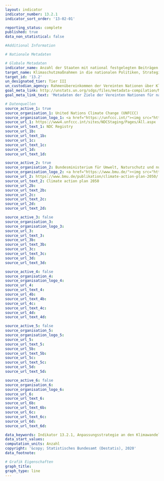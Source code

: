 ```yaml
---
layout: indicator
indicator_number: 13.2.1
indicator_sort_order: '13-02-01'

reporting_status: complete
published: true
data_non_statistical: false

#Additional Information

# Nationale Metadaten

# Globale Metadaten
indicator_name: Anzahl der Staaten mit national festgelegten Beiträgen (NDCs), Langzeitstrategien, nationalen Anpassungsplänen, in Anpassungskommunikationen und nationalen Mitteilungen gemeldeten Strategien
target_name: Klimaschutzmaßnahmen in die nationalen Politiken, Strategien und Planungen einbeziehen
target_id: '13.2'
un_designated_tier: Tier III
un_custodian_agency: Rahmenübereinkommen der Vereinten Nationen über Klimaänderungen (UNFCCC)
goal_meta_link: http://unstats.un.org/sdgs/files/metadata-compilation/Metadata-Goal-13.pdf
goal_meta_link_text: 'Metadaten der Ziele der Vereinten Nationen für nachhaltige Entwicklung'

# Datenquellen
source_active_1: true
source_organisation_1: United Nations Climate Change (UNFCCC)
source_organisation_logo_1: <a href="https://unfccc.int/"><img src="https://g205sdgs.github.io/sdg-indicators/public/logos/unfccc.png" alt="Logo unfccc" /></a>
source_url_1: https://www4.unfccc.int/sites/NDCStaging/Pages/All.aspx
source_url_text_1: NDC Registry
source_url_1b: 
source_url_text_1b: 
source_url_1c: 
source_url_text_1c: 
source_url_1d: 
source_url_text_1d: 

source_active_2: true
source_organisation_2: Bundesministerium für Umwelt, Naturschutz und nukleare Sicherheit (BMU)
source_organisation_logo_2: <a href="https://www.bmu.de/"><img src="https://g205sdgs.github.io/sdg-indicators/public/logos/bmu.png" alt="Logo bmu" /></a>
source_url_2: https://www.bmu.de/publikation/climate-action-plan-2050/
source_url_text_2: Climate action plan 2050
source_url_2b: 
source_url_text_2b: 
source_url_2c: 
source_url_text_2c: 
source_url_2d: 
source_url_text_2d: 

source_active_3: false
source_organisation_3: 
source_organisation_logo_3: 
source_url_3: 
source_url_text_3: 
source_url_3b: 
source_url_text_3b: 
source_url_3c: 
source_url_text_3c: 
source_url_3d: 
source_url_text_3d: 

source_active_4: false
source_organisation_4: 
source_organisation_logo_4: 
source_url_4: 
source_url_text_4: 
source_url_4b: 
source_url_text_4b: 
source_url_4c: 
source_url_text_4c: 
source_url_4d: 
source_url_text_4d: 

source_active_5: false
source_organisation_5: 
source_organisation_logo_5: 
source_url_5: 
source_url_text_5: 
source_url_5b: 
source_url_text_5b: 
source_url_5c: 
source_url_text_5c: 
source_url_5d: 
source_url_text_5d: 

source_active_6: false
source_organisation_6: 
source_organisation_logo_6: 
source_url_6: 
source_url_text_6: 
source_url_6b: 
source_url_text_6b: 
source_url_6c: 
source_url_text_6c: 
source_url_6d: 
source_url_text_6d: 

data_keywords: Indikator 13.2.1, Anpassungsstrategie an den Klimawandel, Rahmenübereinkommen der Vereinten Nationen über Klimaänderungen (UNFCCC)
data_start_values: 
computation_units: Anzahl
copyright: '&copy; Statistisches Bundesamt (Destatis), 2020'
data_footnote: 

# Grafik Eigenschaften
graph_title: 
graph_type: line
---
```


